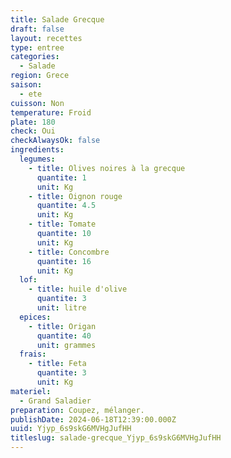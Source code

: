 ```yaml
---
title: Salade Grecque
draft: false
layout: recettes
type: entree
categories:
  - Salade
region: Grece
saison:
  - ete
cuisson: Non
temperature: Froid
plate: 180
check: Oui
checkAlwaysOk: false
ingredients:
  legumes:
    - title: Olives noires à la grecque
      quantite: 1
      unit: Kg
    - title: Oignon rouge
      quantite: 4.5
      unit: Kg
    - title: Tomate
      quantite: 10
      unit: Kg
    - title: Concombre
      quantite: 16
      unit: Kg
  lof:
    - title: huile d'olive
      quantite: 3
      unit: litre
  epices:
    - title: Origan
      quantite: 40
      unit: grammes
  frais:
    - title: Feta
      quantite: 3
      unit: Kg
materiel:
  - Grand Saladier
preparation: Coupez, mélanger.
publishDate: 2024-06-18T12:39:00.000Z
uuid: Yjyp_6s9skG6MVHgJufHH
titleslug: salade-grecque_Yjyp_6s9skG6MVHgJufHH
---
```

